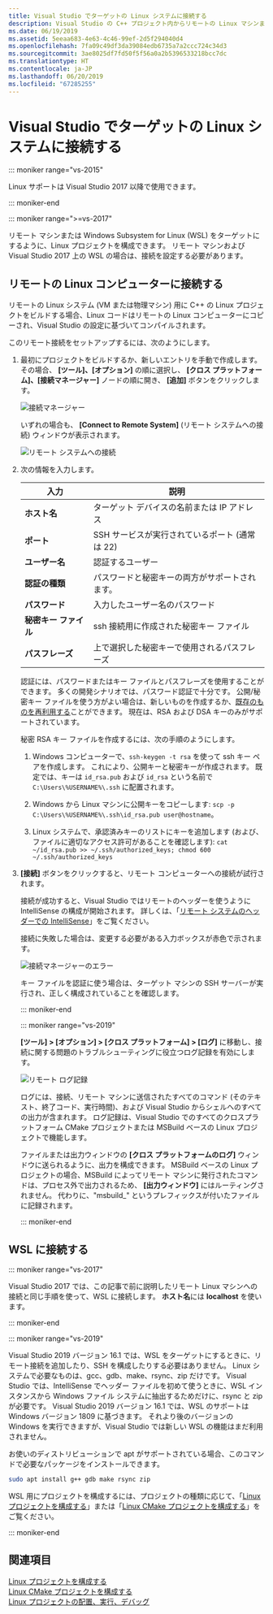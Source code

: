 ```yaml
---
title: Visual Studio でターゲットの Linux システムに接続する
description: Visual Studio の C++ プロジェクト内からリモートの Linux マシンまたは WSL に接続する方法です。
ms.date: 06/19/2019
ms.assetid: 5eeaa683-4e63-4c46-99ef-2d5f294040d4
ms.openlocfilehash: 7fa09c49df3da39084edb6735a7a2ccc724c34d3
ms.sourcegitcommit: 3ae8025df7fd50f5f56a0a2b5396533218bcc7dc
ms.translationtype: HT
ms.contentlocale: ja-JP
ms.lasthandoff: 06/20/2019
ms.locfileid: "67285255"
---
```

# <a name="connect-to-your-target-linux-system-in-visual-studio"></a>Visual Studio でターゲットの Linux システムに接続する

::: moniker range="vs-2015"

Linux サポートは Visual Studio 2017 以降で使用できます。

::: moniker-end

::: moniker range=">=vs-2017"

リモート マシンまたは Windows Subsystem for Linux (WSL) をターゲットにするように、Linux プロジェクトを構成できます。 リモート マシンおよび Visual Studio 2017 上の WSL の場合は、接続を設定する必要があります。 

## <a name="connect-to-a-remote-linux-computer"></a>リモートの Linux コンピューターに接続する

リモートの Linux システム (VM または物理マシン) 用に C++ の Linux プロジェクトをビルドする場合、Linux コードはリモートの Linux コンピューターにコピーされ、Visual Studio の設定に基づいてコンパイルされます。

このリモート接続をセットアップするには、次のようにします。

1. 最初にプロジェクトをビルドするか、新しいエントリを手動で作成します。その場合、 **[ツール]、[オプション]** の順に選択し、 **[クロス プラットフォーム]、[接続マネージャー]** ノードの順に開き、 **[追加]** ボタンをクリックします。

   ![接続マネージャー](media/settings_connectionmanager.png)

   いずれの場合も、 **[Connect to Remote System]** (リモート システムへの接続) ウィンドウが表示されます。

   ![リモート システムへの接続](media/connect.png)

1. 次の情報を入力します。

   | 入力 | 説明
   | ----- | ---
   | **ホスト名**           | ターゲット デバイスの名前または IP アドレス
   | **ポート**                | SSH サービスが実行されているポート (通常は 22)
   | **ユーザー名**           | 認証するユーザー
   | **認証の種類** | パスワードと秘密キーの両方がサポートされます。
   | **パスワード**            | 入力したユーザー名のパスワード
   | **秘密キー ファイル**    | ssh 接続用に作成された秘密キー ファイル
   | **パスフレーズ**          | 上で選択した秘密キーで使用されるパスフレーズ

   認証には、パスワードまたはキー ファイルとパスフレーズを使用することができます。 多くの開発シナリオでは、パスワード認証で十分です。 公開/秘密キー ファイルを使う方がよい場合は、新しいものを作成するか、[既存のものを再利用する](https://security.stackexchange.com/questions/10203/reusing-private-public-keys)ことができます。 現在は、RSA および DSA キーのみがサポートされています。 
   
   秘密 RSA キー ファイルを作成するには、次の手順のようにします。

    1. Windows コンピューターで、`ssh-keygen -t rsa` を使って ssh キー ペアを作成します。 これにより、公開キーと秘密キーが作成されます。 既定では、キーは `id_rsa.pub` および `id_rsa` という名前で `C:\Users\%USERNAME%\.ssh` に配置されます。

    1. Windows から Linux マシンに公開キーをコピーします: `scp -p C:\Users\%USERNAME%\.ssh\id_rsa.pub user@hostname`。

    1. Linux システムで、承認済みキーのリストにキーを追加します (および、ファイルに適切なアクセス許可があることを確認します): `cat ~/id_rsa.pub >> ~/.ssh/authorized_keys; chmod 600 ~/.ssh/authorized_keys`

1. **[接続]** ボタンをクリックすると、リモート コンピューターへの接続が試行されます。 

   接続が成功すると、Visual Studio ではリモートのヘッダーを使うように IntelliSense の構成が開始されます。 詳しくは、「[リモート システムのヘッダーでの IntelliSense](configure-a-linux-project.md#remote_intellisense)」をご覧ください。

   接続に失敗した場合は、変更する必要がある入力ボックスが赤色で示されます。

   ![接続マネージャーのエラー](media/settings_connectionmanagererror.png)

   キー ファイルを認証に使う場合は、ターゲット マシンの SSH サーバーが実行され、正しく構成されていることを確認します。

   ::: moniker-end

   ::: moniker range="vs-2019"

   **[ツール] > [オプション] > [クロス プラットフォーム] > [ログ]** に移動し、接続に関する問題のトラブルシューティングに役立つログ記録を有効にします。

   ![リモート ログ記録](media/remote-logging-vs2019.png)

   ログには、接続、リモート マシンに送信されたすべてのコマンド (そのテキスト、終了コード、実行時間)、および Visual Studio からシェルへのすべての出力が含まれます。 ログ記録は、Visual Studio でのすべてのクロスプラットフォーム CMake プロジェクトまたは MSBuild ベースの Linux プロジェクトで機能します。

   ファイルまたは出力ウィンドウの **[クロス プラットフォームのログ]** ウィンドウに送られるように、出力を構成できます。 MSBuild ベースの Linux プロジェクトの場合、MSBuild によってリモート マシンに発行されたコマンドは、プロセス外で出力されるため、 **[出力ウィンドウ]** にはルーティングされません。 代わりに、"msbuild_" というプレフィックスが付いたファイルに記録されます。

   ::: moniker-end

## <a name="connect-to-wsl"></a>WSL に接続する

::: moniker range="vs-2017"

Visual Studio 2017 では、この記事で前に説明したリモート Linux マシンへの接続と同じ手順を使って、WSL に接続します。 **ホスト名**には **localhost** を使います。

::: moniker-end

::: moniker range="vs-2019"

Visual Studio 2019 バージョン 16.1 では、WSL をターゲットにするときに、リモート接続を追加したり、SSH を構成したりする必要はありません。 Linux システムで必要なものは、gcc、gdb、make、rsync、zip だけです。 Visual Studio では、IntelliSense でヘッダー ファイルを初めて使うときに、WSL インスタンスから Windows ファイル システムに抽出するためだけに、rsync と zip が必要です。 Visual Studio 2019 バージョン 16.1 では、WSL のサポートは Windows バージョン 1809 に基づきます。 それより後のバージョンの Windows を実行できますが、Visual Studio では新しい WSL の機能はまだ利用されません。

お使いのディストリビューションで apt がサポートされている場合、このコマンドで必要なパッケージをインストールできます。

```bash
sudo apt install g++ gdb make rsync zip
```

WSL 用にプロジェクトを構成するには、プロジェクトの種類に応じて、「[Linux プロジェクトを構成する](configure-a-linux-project.md)」または「[Linux CMake プロジェクトを構成する](cmake-linux-project.md)」をご覧ください。

::: moniker-end

## <a name="see-also"></a>関連項目

[Linux プロジェクトを構成する](configure-a-linux-project.md)<br />
[Linux CMake プロジェクトを構成する](cmake-linux-project.md)<br />
[Linux プロジェクトの配置、実行、デバッグ](deploy-run-and-debug-your-linux-project.md)<br />




